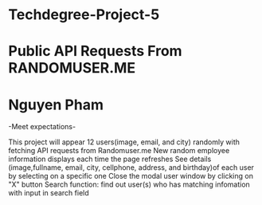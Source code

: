 # Techdegree-Project-5
# Public API Requests From RANDOMUSER.ME
# Nguyen Pham

-Meet expectations-

This project will appear 12 users(image, email, and city) randomly with fetching API requests from Randomuser.me
New random employee information displays each time the page refreshes
See details (image,fullname, email, city, cellphone, address, and birthday)of each user by selecting on a specific one
Close the modal user window by clicking on "X" button
Search function: find out user(s) who has matching infomation with input in search field
